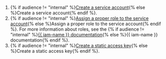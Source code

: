1. {% if audience != "internal" %}[Create a service account](../../iam/operations/sa/create.md){% else %}Create a service account{% endif %}.
1. {% if audience != "internal" %}[Assign a proper role to the service account](../../iam/operations/sa/assign-role-for-sa.md){% else %}Assign a proper role to the service account{% endif %}. For more information about roles, see the {% if audience != "internal" %}[{{ iam-name }} documentation](../../iam/concepts/access-control/roles.md){% else %}{{ iam-name }} documentation{% endif %}.
1. {% if audience != "internal" %}[Create a static access key](../../iam/operations/sa/create-access-key.md){% else %}Create a static access key{% endif %}.
